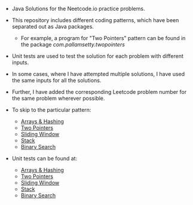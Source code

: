 - Java Solutions for the Neetcode.io practice problems.
- This repository includes different coding patterns, which have been separated out as Java packages.
  - For example, a program for "Two Pointers" pattern can be found in the package _com.pallamsetty.twopointers_
- Unit tests are used to test the solution for each problem with different inputs.
- In some cases, where I have attempted multiple solutions, I have used the same inputs for all the solutions.
- Further, I have added the corresponding Leetcode problem number for the same problem wherever possible.

- To skip to the particular pattern:
  - [Arrays & Hashing](src/main/java/com/pallamsetty/arraysandhashing)
  - [Two Pointers](src/main/java/com/pallamsetty/twopointers)
  - [Sliding Window](src/main/java/com/pallamsetty/slidingwindow)
  - [Stack](src/main/java/com/pallamsetty/stack)
  - [Binary Search](src/main/java/com/pallamsetty/binarysearch)
 
- Unit tests can be found at:
  - [Arrays & Hashing](src/test/java/com/pallamsetty/arraysandhashing)
  - [Two Pointers](src/test/java/com/pallamsetty/twopointers)
  - [Sliding Window](src/test/java/com/pallamsetty/slidingwindow)
  - [Stack](src/test/java/com/pallamsetty/stack)
  - [Binary Search](src/main/test/com/pallamsetty/binarysearch)
